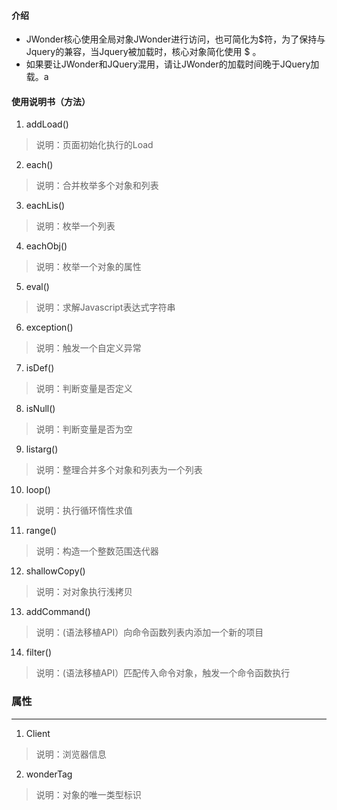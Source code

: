 #### 介绍

- JWonder核心使用全局对象JWonder进行访问，也可简化为$符，为了保持与Jquery的兼容，当Jquery被加载时，核心对象简化使用 $ 。
- 如果要让JWonder和JQuery混用，请让JWonder的加载时间晚于JQuery加载。a

#### 使用说明书（方法）

1. addLoad()
> 说明：页面初始化执行的Load
2. each()
> 说明：合并枚举多个对象和列表
3. eachLis()
> 说明：枚举一个列表
4. eachObj()
> 说明：枚举一个对象的属性
5. eval()
> 说明：求解Javascript表达式字符串
6. exception()
> 说明：触发一个自定义异常
7. isDef()
> 说明：判断变量是否定义
8. isNull()
> 说明：判断变量是否为空
9. listarg()
> 说明：整理合并多个对象和列表为一个列表
10. loop()
> 说明：执行循环惰性求值
11. range()
> 说明：构造一个整数范围迭代器
12. shallowCopy()
> 说明：对对象执行浅拷贝
13. addCommand()
> 说明：(语法移植API）向命令函数列表内添加一个新的项目
14. filter()
> 说明：(语法移植API）匹配传入命令对象，触发一个命令函数执行

### 属性
---
1. Client
> 说明：浏览器信息
2. wonderTag
>说明：对象的唯一类型标识
